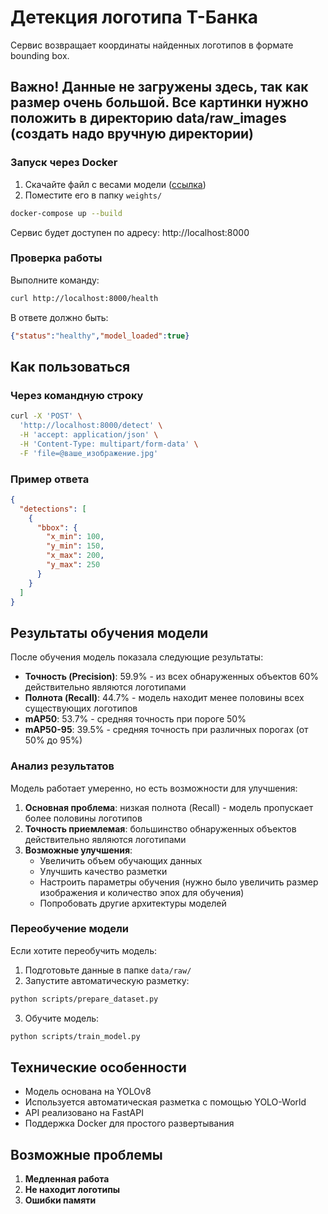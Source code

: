 # Детекция логотипа Т-Банка

 Сервис возвращает координаты найденных логотипов в формате bounding box.

## Важно! Данные не загружены здесь, так как размер очень большой. Все картинки нужно положить в директорию data/raw_images (создать надо вручную директории)

### Запуск через Docker 

1. Скачайте файл с весами модели ([ссылка](https://huggingface.co/Ultralytics/YOLOv8/blob/main/yolov8n.pt))
2. Поместите его в папку `weights/` 
```bash
docker-compose up --build
```

Сервис будет доступен по адресу: http://localhost:8000

### Проверка работы

Выполните команду:
```bash
curl http://localhost:8000/health
```

В ответе должно быть:
```json
{"status":"healthy","model_loaded":true}
```

## Как пользоваться


### Через командную строку

```bash
curl -X 'POST' \
  'http://localhost:8000/detect' \
  -H 'accept: application/json' \
  -H 'Content-Type: multipart/form-data' \
  -F 'file=@ваше_изображение.jpg'
```

### Пример ответа

```json
{
  "detections": [
    {
      "bbox": {
        "x_min": 100,
        "y_min": 150,
        "x_max": 200,
        "y_max": 250
      }
    }
  ]
}
```

## Результаты обучения модели

После обучения модель показала следующие результаты:

- **Точность (Precision)**: 59.9% - из всех обнаруженных объектов 60% действительно являются логотипами
- **Полнота (Recall)**: 44.7% - модель находит менее половины всех существующих логотипов
- **mAP50**: 53.7% - средняя точность при пороге 50%
- **mAP50-95**: 39.5% - средняя точность при различных порогах (от 50% до 95%)

### Анализ результатов

Модель работает умеренно, но есть возможности для улучшения:

1. **Основная проблема**: низкая полнота (Recall) - модель пропускает более половины логотипов
2. **Точность приемлемая**: большинство обнаруженных объектов действительно являются логотипами
3. **Возможные улучшения**:
   - Увеличить объем обучающих данных
   - Улучшить качество разметки
   - Настроить параметры обучения (нужно было увеличить размер изображения и количество эпох для обучения)
   - Попробовать другие архитектуры моделей





### Переобучение модели

Если хотите переобучить модель:

1. Подготовьте данные в папке `data/raw/`
2. Запустите автоматическую разметку:
```bash
python scripts/prepare_dataset.py
```
3. Обучите модель:
```bash
python scripts/train_model.py
```



## Технические особенности

- Модель основана на YOLOv8
- Используется автоматическая разметка с помощью YOLO-World
- API реализовано на FastAPI
- Поддержка Docker для простого развертывания

## Возможные проблемы 

1. **Медленная работа**
2. **Не находит логотипы**
3. **Ошибки памяти**



